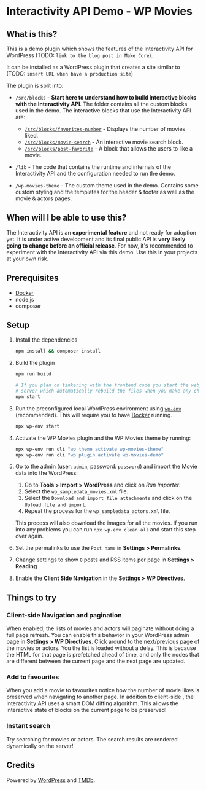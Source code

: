 # Interactivity API Demo - WP Movies

## What is this?

This is a demo plugin which shows the features of the Interactivity API for
WordPress (TODO: `link to the blog post in Make Core`).

It can be installed as a WordPress plugin that creates a site similar to (TODO: `insert URL when have a production site`)

The plugin is split into:

- `/src/blocks` - **Start here to understand how to build interactive blocks with the
  Interactivity API**. The folder contains all the custom blocks used in the
  demo. The interactive blocks that use the Interactivity API are:

  - [`/src/blocks/favorites-number`](/src/blocks/favorites-number) - Displays
    the number of movies liked.
  - [`/src/blocks/movie-search`](/src/blocks/movie-search) - An interactive movie search block.
  - [`/src/blocks/post-favorite`](/src/blocks/post-favorite) - A block that
    allows the users to like a movie.
  
- `/lib` - The code that contains the runtime and internals of the Interactivity
  API and the configuration needed to run the demo.

- `/wp-movies-theme` - The custom theme used in the demo. Contains some custom
  styling and the templates for the header & footer as well as the movie &
  actors pages.

## When will I be able to use this?

The Interactivity API is an **experimental feature** and not ready for adoption yet.
It is under active development and its final public API is **very likely going to change before an official release**.
For now, it's recommended to experiment with the Interactivity API via this demo. Use this in
your projects at your own risk.

## Prerequisites

- [Docker](https://www.docker.com/)
- node.js
- composer

## Setup

1. Install the dependencies

    ```sh
    npm install && composer install
    ```

2. Build the plugin

    ```sh
    npm run build

    # If you plan on tinkering with the frontend code you start the webpack
    # server which automatically rebuild the files when you make any changes.
    npm start
    ```

3. Run the preconfigured local WordPress environment using
   [`wp-env`](https://developer.wordpress.org/block-editor/reference-guides/packages/packages-env/)
   (recommended). This will require you to have
   [Docker](https://www.docker.com/) running.

   ```sh
   npx wp-env start
   ```

4. Activate the WP Movies plugin and the WP Movies theme by running:

    ```sh
    npx wp-env run cli "wp theme activate wp-movies-theme"
    npx wp-env run cli "wp plugin activate wp-movies-demo"
    ```

5. Go to the admin (user: `admin`, password: `password`) and import the Movie data into the WordPress:
    1. Go to **Tools > Import > WordPress** and click on _Run Importer_.
    2. Select the `wp_sampledata_movies.xml` file.
    3. Select the `Download and import file attachments` and click on the
       `Upload file and import`.
    4. Repeat the process for the `wp_sampledata_actors.xml` file.

    This process will also download the images for all the movies. If you run into any
    problems you can run `npx wp-env clean all` and start this step over again.

6. Set the permalinks to use the `Post name` in **Settings > Permalinks**.
7. Change settings to show `8` posts and RSS items per page in **Settings > Reading**
8. Enable the **Client Side Navigation** in the **Settings > WP Directives**.

## Things to try

### Client-side Navigation and pagination

When enabled, the lists of movies and actors will paginate without doing a full
page refresh. You can enable this behavior in your WordPress admin page in
**Settings > WP Directives**. Click around to the next/previous
page of the movies or actors. You the list is loaded without a delay. This is
because the HTML for that page is prefetched ahead of time, and only the
nodes that are different between the current page and the next page are updated.

### Add to favourites

When you add a movie to favourites notice how the number of movie likes is
preserved when navigating to another page. In addition to client-side
, the Interactivity API uses a smart DOM diffing algorithm. This
allows the interactive state of blocks on the current page to be preserved!

### Instant search

Try searching for movies or actors. The search results are rendered dynamically
on the server!

## Credits

Powered by [WordPress](https://wordpress.org/) and [TMDb](https://www.themoviedb.org/).
